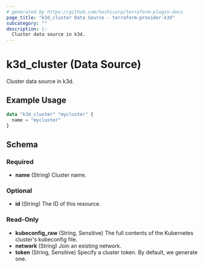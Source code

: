 ```yaml
---
# generated by https://github.com/hashicorp/terraform-plugin-docs
page_title: "k3d_cluster Data Source - terraform-provider-k3d"
subcategory: ""
description: |-
  Cluster data source in k3d.
---
```


# k3d_cluster (Data Source)

Cluster data source in k3d.

## Example Usage

```terraform
data "k3d_cluster" "mycluster" {
  name = "mycluster"
}
```

<!-- schema generated by tfplugindocs -->
## Schema

### Required

- **name** (String) Cluster name.

### Optional

- **id** (String) The ID of this resource.

### Read-Only

- **kubeconfig_raw** (String, Sensitive) The full contents of the Kubernetes cluster's kubeconfig file.
- **network** (String) Join an existing network.
- **token** (String, Sensitive) Specify a cluster token. By default, we generate one.


